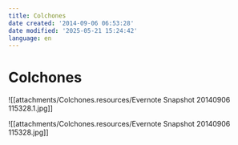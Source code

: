 ```yaml
---
title: Colchones
date created: '2014-09-06 06:53:28'
date modified: '2025-05-21 15:24:42'
language: en
---
```



# Colchones

![[attachments/Colchones.resources/Evernote Snapshot 20140906 115328.1.jpg]]

![[attachments/Colchones.resources/Evernote Snapshot 20140906 115328.jpg]]
